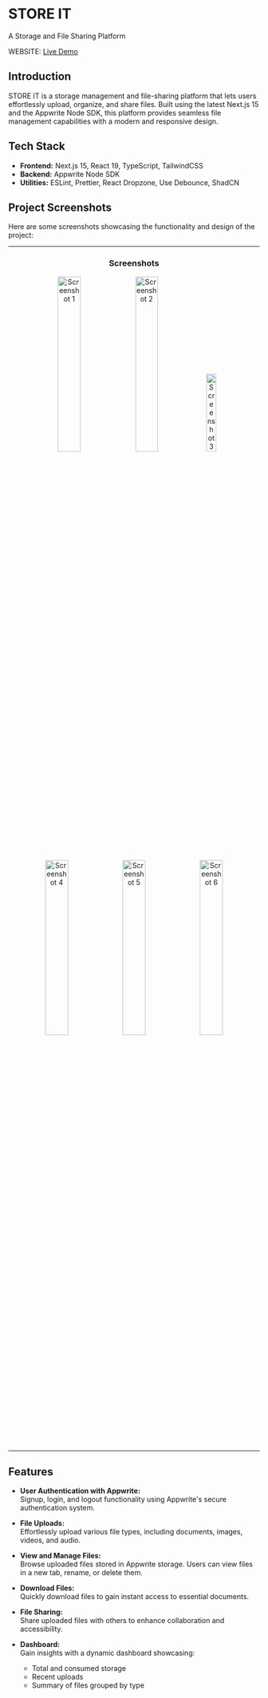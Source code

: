 # STORE IT  
A Storage and File Sharing Platform  

WEBSITE: [Live Demo](https://store-management-solution-cf5wycvcz-zumrakbs-projects.vercel.app/sign-in)

## Introduction  
STORE IT is a storage management and file-sharing platform that lets users effortlessly upload, organize, and share files. Built using the latest Next.js 15 and the Appwrite Node SDK, this platform provides seamless file management capabilities with a modern and responsive design.

## Tech Stack  
- **Frontend:** Next.js 15, React 19, TypeScript, TailwindCSS  
- **Backend:** Appwrite Node SDK  
- **Utilities:** ESLint, Prettier, React Dropzone, Use Debounce, ShadCN

## Project Screenshots

Here are some screenshots showcasing the functionality and design of the project:

---

<div align="center">

### **Screenshots**


<img src="https://github.com/user-attachments/assets/18921104-10a4-40a4-8148-783b7cdb8c4a" alt="Screenshot 1" width="30%" />
<img src="https://github.com/user-attachments/assets/991f9fdd-2ec7-4df0-ac27-92007aa349af" alt="Screenshot 2" width="30%" />
<img src="https://github.com/user-attachments/assets/a0cdc268-d0ba-40f7-9f87-624fa72f8853" alt="Screenshot 3" width="20%" />


<img src="https://github.com/user-attachments/assets/20faf0b3-6781-432a-ba58-4859ac7e1369" alt="Screenshot 4" width="30%" />
<img src="https://github.com/user-attachments/assets/56cc75ac-c553-47e2-869a-e46236cb75bf" alt="Screenshot 5" width="30%" />
<img src="https://github.com/user-attachments/assets/4983eaf0-9699-4697-b0aa-3f30fc97d46b" alt="Screenshot 6" width="30%" />

</div>

---

## Features  
- **User Authentication with Appwrite:**  
  Signup, login, and logout functionality using Appwrite's secure authentication system.  

- **File Uploads:**  
  Effortlessly upload various file types, including documents, images, videos, and audio.  

- **View and Manage Files:**  
  Browse uploaded files stored in Appwrite storage. Users can view files in a new tab, rename, or delete them.  

- **Download Files:**  
  Quickly download files to gain instant access to essential documents.  

- **File Sharing:**  
  Share uploaded files with others to enhance collaboration and accessibility.  

- **Dashboard:**  
  Gain insights with a dynamic dashboard showcasing:  
  - Total and consumed storage  
  - Recent uploads  
  - Summary of files grouped by type  
